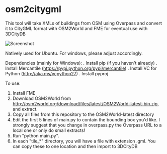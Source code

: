 # osm2citygml
This tool will take XMLs of buildings from OSM using Overpass and convert it to CityGML format with OSM2World and FME for eventual use with 3DCityDB

![Screenshot](screenshot-cesium.png "Screenshot")

Natively used for Ubuntu. For windows, please adjust accordingly.

Dependencies (mainly for Windows):
. Install pip (if you haven't already)
. Install Mercantile (https://pypi.python.org/pypi/mercantile)
. Install VC for Python (http://aka.ms/vcpython27)
. Install pyproj

To use:

1. Install FME
2. Download OSM2World from http://osm2world.org/download/files/latest/OSM2World-latest-bin.zip, and extract.
3. Copy all files from this repository to the OSM2World-latest directory
4. Edit the first 5 lines of main.py to contain the bounding box you'd like. I strongly suggest that you change in overpass.py the Overpass URL to a local one or only do small extracts! 
5. Run "python main.py".
5. In each "tile_*" directory, you will have a file with extension .gml. You can copy these to one location and then import to 3DCityDB
